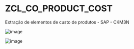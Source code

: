 # ZCL_CO_PRODUCT_COST
Extração de elementos de custo de produtos - SAP - CKM3N

![image](https://user-images.githubusercontent.com/48861320/147157095-637d5258-0da6-4462-881c-8bb150d72d86.png)

![image](https://user-images.githubusercontent.com/48861320/147157843-aceb9d1f-9d35-4526-a986-d426b8ad7e2c.png)
